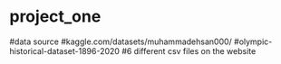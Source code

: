 # project_one

#data source
#kaggle.com/datasets/muhammadehsan000/
#olympic-historical-dataset-1896-2020
#6 different csv files on the website
